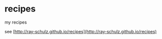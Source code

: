 recipes
=======

my recipes

see [http://ray-schulz.github.io/recipes](http://ray-schulz.github.io/recipes)

